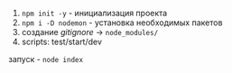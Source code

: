 1. `npm init -y` - инициализация проекта
2. `npm i -D nodemon` - установка необходимых пакетов 
3. создание _gitignore_ -> `node_modules/`
4. scripts: test/start/dev

запуск - `node index`